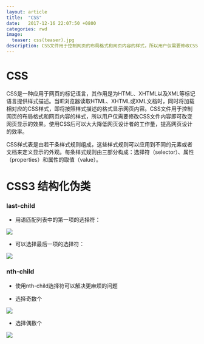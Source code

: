 ```yaml
---
layout: article
title:  "CSS"
date:   2017-12-16 22:07:50 +0800
categories: rwd 
image:
  teaser: css(teaser).jpg
description: CSS文件用于控制网页的布局格式和网页内容的样式，所以用户仅需要修改CSS文件内容即可改变网页显示的效果。
---
```


# CSS
CSS是一种应用于网页的标记语言，其作用是为HTML、XHTML以及XML等标记语言提供样式描述。当IE浏览器读取HTML、XHTML或XML文档时，同时将加载相对应的CSS样式，即将按照样式描述的格式显示网页内容。CSS文件用于控制网页的布局格式和网页内容的样式，所以用户仅需要修改CSS文件内容即可改变网页显示的效果。使用CSS后可以大大降低网页设计者的工作量，提高网页设计的效率。 

CSS样式表是由若干条样式规则组成，这些样式规则可以应用到不同的元素或者文档来定义显示的外观。每条样式规则由三部分构成：选择符（selector）、属性（properties）和属性的取值（value）。

# CSS3 结构化伪类

### last-child

- 用语匹配列表中的第一项的选择符：

<img src="https://qiurulin.github.io/images/r.jpg">

- 可以选择最后一项的选择符：

<img src="https://qiurulin.github.io/images/s.jpg">

### nth-child

- 使用nth-child选择符可以解决更麻烦的问题

- 选择奇数个

<img src="https://qiurulin.github.io/images/t.jpg">

- 选择偶数个

<img src="https://qiurulin.github.io/images/u.jpg">